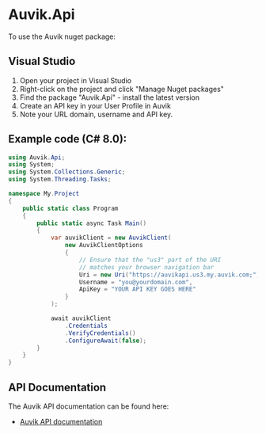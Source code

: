 # Auvik.Api

To use the Auvik nuget package:

## Visual Studio

1. Open your project in Visual Studio
1. Right-click on the project and click "Manage Nuget packages"
1. Find the package "Auvik.Api" - install the latest version
1. Create an API key in your User Profile in Auvik
1. Note your URL domain, username and API key.

## Example code (C# 8.0):

``` C#
using Auvik.Api;
using System;
using System.Collections.Generic;
using System.Threading.Tasks;

namespace My.Project
{
	public static class Program
	{
		public static async Task Main()
		{
			var auvikClient = new AuvikClient(
				new AuvikClientOptions
				{
					// Ensure that the "us3" part of the URI
					// matches your browser navigation bar
					Uri = new Uri("https://auvikapi.us3.my.auvik.com;"),
					Username = "you@yourdomain.com",
					ApiKey = "YOUR API KEY GOES HERE"
				}
			);

			await auvikClient
				.Credentials
				.VerifyCredentials()
				.ConfigureAwait(false);
		}
	}
}
````

## API Documentation

The Auvik API documentation can be found here:

- [Auvik API documentation](https://auvikapi.us1.my.auvik.com/docs)
